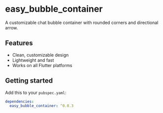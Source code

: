 # easy_bubble_container

A customizable chat bubble container with rounded corners and directional arrow.

## Features
- Clean, customizable design
- Lightweight and fast
- Works on all Flutter platforms

## Getting started
Add this to your `pubspec.yaml`:
```yaml
dependencies:
  easy_bubble_container: ^0.0.3
